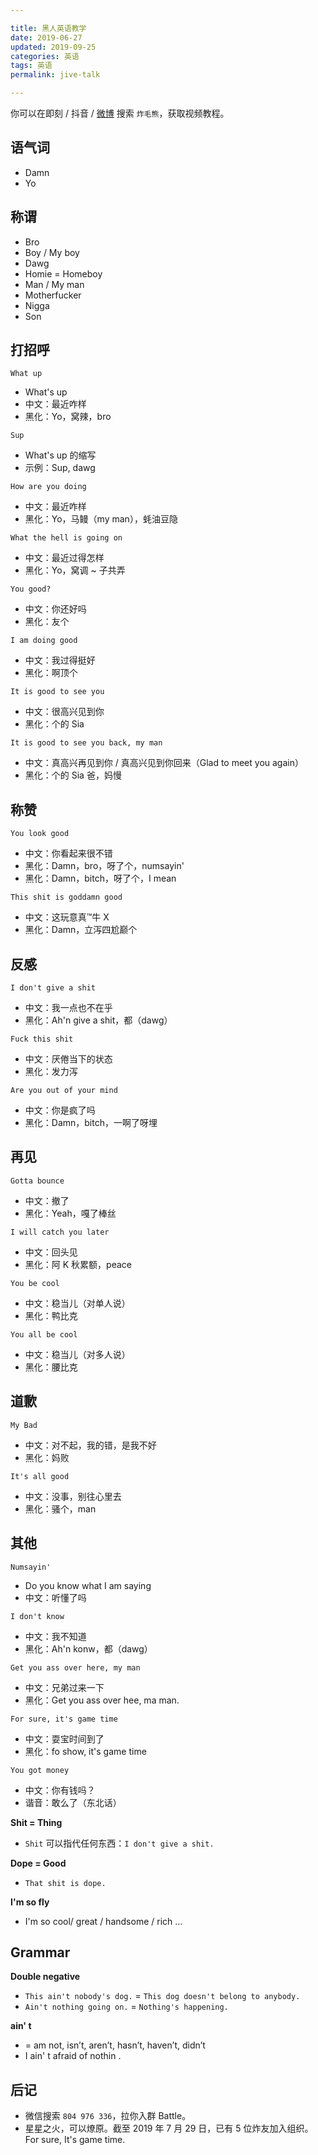 ```yaml
---

title: 黑人英语教学  
date: 2019-06-27  
updated: 2019-09-25    
categories: 英语   
tags: 英语  
permalink: jive-talk  

---
```


你可以在即刻 / 抖音 / [微博](https://weibo.com/u/7085662045) 搜索 `炸毛熊`，获取视频教程。

<!-- more -->

## 语气词

- Damn
- Yo


## 称谓

- Bro 
- Boy / My boy
- Dawg
- Homie = Homeboy
- Man / My man
- Motherfucker
- Nigga
- Son


## 打招呼


`What up`
- What's up
- 中文：最近咋样
- 黑化：Yo，窝辣，bro


`Sup`
- What's up 的缩写
- 示例：Sup, dawg


`How are you doing`
- 中文：最近咋样
- 黑化：Yo，马鳗（my man），蚝油豆隐


`What the hell is going on`
- 中文：最近过得怎样
- 黑化：Yo，窝调 ~ 子共弄

`You good?`
- 中文：你还好吗
- 黑化：友个

 
`I am doing good`
- 中文：我过得挺好
- 黑化：啊顶个


`It is good to see you`
- 中文：很高兴见到你
- 黑化：个的 Sia

`It is good to see you back, my man`
- 中文：真高兴再见到你 / 真高兴见到你回来（Glad to meet you again）
- 黑化：个的 Sia 爸，妈慢


## 称赞


`You look good`
- 中文：你看起来很不错
- 黑化：Damn，bro，呀了个，numsayin'
- 黑化：Damn，bitch，呀了个，I mean


`This shit is goddamn good`
- 中文：这玩意真™牛 X
- 黑化：Damn，立泻四尬巅个


## 反感


`I don't give a shit`
- 中文：我一点也不在乎
- 黑化：Ah'n give a shit，都（dawg）


`Fuck this shit`
- 中文：厌倦当下的状态
- 黑化：发力泻


`Are you out of your mind`
- 中文：你是疯了吗
- 黑化：Damn，bitch，一啊了呀埋



## 再见


`Gotta bounce`
- 中文：撤了
- 黑化：Yeah，嘎了棒丝


`I will catch you later`
- 中文：回头见
- 黑化：阿 K 秋累额，peace


`You be cool`
- 中文：稳当儿（对单人说）
- 黑化：鸭比克

`You all be cool`
- 中文：稳当儿（对多人说）
- 黑化：腰比克


## 道歉

`My Bad`
- 中文：对不起，我的错，是我不好
- 黑化：妈败

`It's all good`
- 中文：没事，别往心里去
- 黑化：骚个，man


## 其他


`Numsayin'`
- Do you know what I am saying
- 中文：听懂了吗

`I don't know`
- 中文：我不知道
- 黑化：Ah'n konw，都（dawg）


`Get you ass over here, my man`
- 中文：兄弟过来一下
- 黑化：Get you ass over hee, ma man.


`For sure, it's game time`
- 中文：耍宝时间到了
- 黑化：fo show, it's game time


`You got money`
- 中文：你有钱吗？
- 谐音：敢么了（东北话）


**Shit = Thing**
- `Shit` 可以指代任何东西：`I don't give a shit.`


**Dope = Good**
- `That shit is dope.`


**I'm so fly**
- I'm so cool/ great / handsome / rich …



## Grammar


**Double negative**
- `This ain't nobody's dog.` = `This dog doesn't belong to anybody.`
- `Ain't nothing going on.` = `Nothing's happening.`


**ain' t**
- = am not, isn’t, aren’t, hasn’t, haven’t, didn’t
- I ain' t afraid of nothin .




## 后记

- 微信搜索 `804 976 336`，拉你入群 Battle。
- 星星之火，可以燎原。截至 2019 年 7 月 29 日，已有 5 位炸友加入组织。For sure, It's game time.